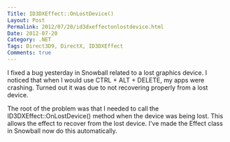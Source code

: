 ```yaml
---
Title: ID3DXEffect::OnLostDevice()
Layout: Post
Permalink: 2012/07/20/id3dxeffectonlostdevice.html
Date: 2012-07-20
Category: .NET
Tags: Direct3D9, DirectX, ID3DXEffect 
Comments: true
---
```


I fixed a bug yesterday in Snowball related to a lost graphics device. I noticed that when I would use CTRL + ALT + DELETE, my apps were crashing. Turned out it was due to not recovering properly from a lost device.

The root of the problem was that I needed to call the ID3DXEffect::OnLostDevice() method when the device was being lost. This allows the effect to recover from the lost device. I've made the Effect class in Snowball now do this automatically.
